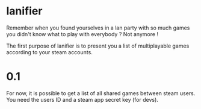 lanifier
========

Remember when you found yourselves in a lan party with so much games you didn't know what to play with everybody ? Not anymore ! 

The first purpose of lanifier is to present you a list of multiplayable games according to your steam accounts.

0.1
========
For now, it is possible to get a list of all shared games between steam users. You need the users ID and a steam app secret key (for devs).
